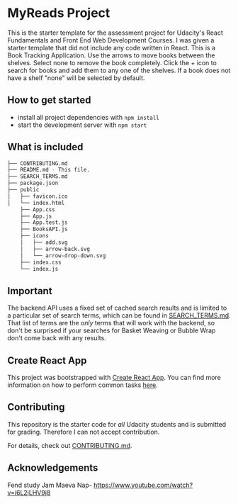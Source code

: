 # MyReads Project

This is the starter template for the assessment project for Udacity's React Fundamentals and Front End Web Development Courses. I was given a starter template that did not include any code written in React. This is a Book Tracking Application. Use the arrows to move books between the shelves. Select none to remove the book completely. Click the + icon to search for books and add them to any one of the shelves. If a book does not have a shelf "none" will be selected by default.
## How to get started

* install all project dependencies with `npm install`
* start the development server with `npm start`

## What is included
```bash
├── CONTRIBUTING.md
├── README.md - This file.
├── SEARCH_TERMS.md 
├── package.json
├── public
│   ├── favicon.ico 
│   └── index.html 
    ├── App.css
    ├── App.js 
    ├── App.test.js 
    ├── BooksAPI.js 
    ├── icons 
    │   ├── add.svg
    │   ├── arrow-back.svg
    │   └── arrow-drop-down.svg
    ├── index.css
    └── index.js 
```

## Important
The backend API uses a fixed set of cached search results and is limited to a particular set of search terms, which can be found in [SEARCH_TERMS.md](SEARCH_TERMS.md). That list of terms are the _only_ terms that will work with the backend, so don't be surprised if your searches for Basket Weaving or Bubble Wrap don't come back with any results.

## Create React App

This project was bootstrapped with [Create React App](https://github.com/facebookincubator/create-react-app). You can find more information on how to perform common tasks [here](https://github.com/facebookincubator/create-react-app/blob/master/packages/react-scripts/template/README.md).

## Contributing

This repository is the starter code for _all_ Udacity students and is submitted for grading. Therefore I can not accept contribution. 

For details, check out [CONTRIBUTING.md](CONTRIBUTING.md).

## Acknowledgements 
Fend study Jam Maeva Nap- https://www.youtube.com/watch?v=i6L2jLHV9j8